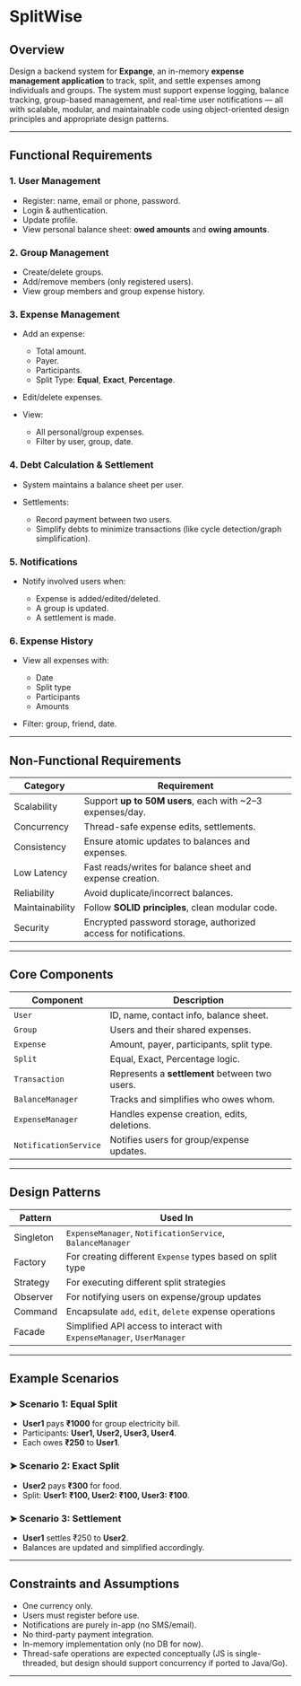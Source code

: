# **SplitWise**

## Overview

Design a backend system for **Expange**, an in-memory **expense management application** to track, split, and settle expenses among individuals and groups. The system must support expense logging, balance tracking, group-based management, and real-time user notifications — all with scalable, modular, and maintainable code using object-oriented design principles and appropriate design patterns.

---

## Functional Requirements

### 1. **User Management**

* Register: name, email or phone, password.
* Login & authentication.
* Update profile.
* View personal balance sheet: **owed amounts** and **owing amounts**.

### 2. **Group Management**

* Create/delete groups.
* Add/remove members (only registered users).
* View group members and group expense history.

### 3. **Expense Management**

* Add an expense:

    * Total amount.
    * Payer.
    * Participants.
    * Split Type: **Equal**, **Exact**, **Percentage**.
* Edit/delete expenses.
* View:

    * All personal/group expenses.
    * Filter by user, group, date.

### 4. **Debt Calculation & Settlement**

* System maintains a balance sheet per user.
* Settlements:

    * Record payment between two users.
    * Simplify debts to minimize transactions (like cycle detection/graph simplification).

### 5. **Notifications**

* Notify involved users when:

    * Expense is added/edited/deleted.
    * A group is updated.
    * A settlement is made.

### 6. **Expense History**

* View all expenses with:

    * Date
    * Split type
    * Participants
    * Amounts
* Filter: group, friend, date.

---

## Non-Functional Requirements

| Category        | Requirement                                                      |
| --------------- | ---------------------------------------------------------------- |
| Scalability     | Support **up to 50M users**, each with \~2–3 expenses/day.       |
| Concurrency     | Thread-safe expense edits, settlements.                          |
| Consistency     | Ensure atomic updates to balances and expenses.                  |
| Low Latency     | Fast reads/writes for balance sheet and expense creation.        |
| Reliability     | Avoid duplicate/incorrect balances.                              |
| Maintainability | Follow **SOLID principles**, clean modular code.                 |
| Security        | Encrypted password storage, authorized access for notifications. |

---

## Core Components

| Component             | Description                                    |
| --------------------- | ---------------------------------------------- |
| `User`                | ID, name, contact info, balance sheet.         |
| `Group`               | Users and their shared expenses.               |
| `Expense`             | Amount, payer, participants, split type.       |
| `Split`               | Equal, Exact, Percentage logic.                |
| `Transaction`         | Represents a **settlement** between two users. |
| `BalanceManager`      | Tracks and simplifies who owes whom.           |
| `ExpenseManager`      | Handles expense creation, edits, deletions.    |
| `NotificationService` | Notifies users for group/expense updates.      |

---

## Design Patterns

| Pattern   | Used In                                                                |
| --------- | ---------------------------------------------------------------------- |
| Singleton | `ExpenseManager`, `NotificationService`, `BalanceManager`              |
| Factory   | For creating different `Expense` types based on split type             |
| Strategy  | For executing different split strategies                               |
| Observer  | For notifying users on expense/group updates                           |
| Command   | Encapsulate `add`, `edit`, `delete` expense operations                 |
| Facade    | Simplified API access to interact with `ExpenseManager`, `UserManager` |

---

## Example Scenarios

### ➤ **Scenario 1: Equal Split**

* **User1** pays **₹1000** for group electricity bill.
* Participants: **User1, User2, User3, User4**.
* Each owes **₹250** to **User1**.

### ➤ **Scenario 2: Exact Split**

* **User2** pays **₹300** for food.
* Split: **User1: ₹100, User2: ₹100, User3: ₹100**.

### ➤ **Scenario 3: Settlement**

* **User1** settles ₹250 to **User2**.
* Balances are updated and simplified accordingly.

---

## Constraints and Assumptions

* One currency only.
* Users must register before use.
* Notifications are purely in-app (no SMS/email).
* No third-party payment integration.
* In-memory implementation only (no DB for now).
* Thread-safe operations are expected conceptually (JS is single-threaded, but design should support concurrency if ported to Java/Go).

---
